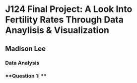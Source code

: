 # J124 Final Project: A Look Into Fertility Rates Through Data Anaylisis & Visualization 
## Madison Lee
### Data Analysis 
### **Question 1: **
